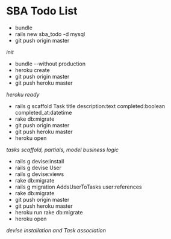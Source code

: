 # SBA Todo List

- bundle
- rails new sba_todo -d mysql
- git push origin master

*init*

- bundle --without production
- heroku create
- git push origin master
- git push heroku master

*heroku ready*

- rails g scaffold Task title description:text completed:boolean completed_at:datetime
- rake db:migrate
- git push origin master
- git push heroku master
- heroku open

*tasks scaffold, partials, model business logic*

- rails g devise:install
- rails g devise User
- rails g devise:views
- rake db:migrate
- rails g migration AddsUserToTasks user:references
- rake db:migrate
- git push origin master
- git push heroku master
- heroku run rake db:migrate
- heroku open

*devise installation and Task association*
